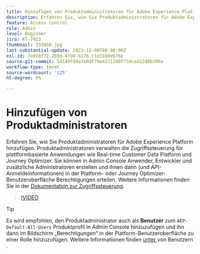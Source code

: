 ```yaml
---
title: Hinzufügen von Produktadministratoren für Adobe Experience Platform-basierte Programme
description: Erfahren Sie, wie Sie Produktadministratoren für Adobe Experience Platform und plattformbasierte Programme hinzufügen.
feature: Access Control
role: Admin
level: Beginner
jira: KT-7923
thumbnail: 333860.jpg
last-substantial-update: 2023-12-08T00:00:00Z
exl-id: 7ede8f72-2b9d-4fb0-b176-c1e31b0e6f6e
source-git-commit: 54149fd9a3e0df70e42113d6f75dced1248b396e
workflow-type: tm+mt
source-wordcount: '125'
ht-degree: 0%

---
```


# Hinzufügen von Produktadministratoren

Erfahren Sie, wie Sie Produktadministratoren für Adobe Experience Platform hinzufügen. Produktadministratoren verwalten die Zugriffssteuerung für plattformbasierte Anwendungen wie Real-time Customer Data Platform und Journey Optimizer. Sie können in Admin Console Anwender, Entwickler und zusätzliche Administratoren erstellen und ihnen dann (und API-Anmeldeinformationen) in der Platform- oder Journey Optimizer-Benutzeroberfläche Berechtigungen erteilen. Weitere Informationen finden Sie in der [Dokumentation zur Zugriffssteuerung](https://experienceleague.adobe.com/docs/experience-platform/access-control/home.html?lang=de).

>[!VIDEO](https://video.tv.adobe.com/v/333860?learn=on)

>[!TIP]
>
>Es wird empfohlen, den Produktadministrator auch als **Benutzer** zum `AEP-Default-All-Users` Produktprofil in Admin Console hinzuzufügen und ihn dann im Bildschirm „Berechtigungen“ in der Platform-Benutzeroberfläche zu einer Rolle hinzuzufügen. Weitere Informationen finden [ unter ](add-users.md) von Benutzern .
